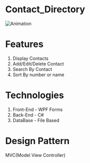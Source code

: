 # Contact_Directory
![Animation](https://user-images.githubusercontent.com/93736142/157763886-2f172d62-5761-4981-92b9-0fb0ae198242.gif)<br>
# Features
1. Display Contacts
2. Add/Edit/Delete Contact
3. Search By Contact
4. Sort By number or name <br>
# Technologies
1. Front-End - WPF Forms
2. Back-End - C#
3. DataBase - File Based<br>
# Design Pattern
MVC(Model View Controller)
